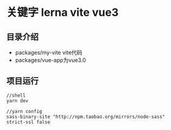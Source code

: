 # 关键字 lerna vite vue3
## 目录介绍
* packages/my-vite vite代码
* packages/vue-app为vue3.0
## 项目运行
``` 
//shell
yarn dev

//yarn config
sass-binary-site "http://npm.taobao.org/mirrors/node-sass"
strict-ssl false
```
